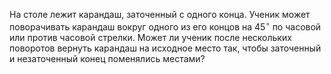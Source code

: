 На столе лежит карандаш, заточенный с одного конца. Ученик может поворачивать карандаш вокруг одного из его концов на $45^\circ$ по часовой или против часовой стрелки. Может ли ученик после нескольких поворотов вернуть карандаш на исходное место так, чтобы заточенный и незаточенный конец поменялись местами?